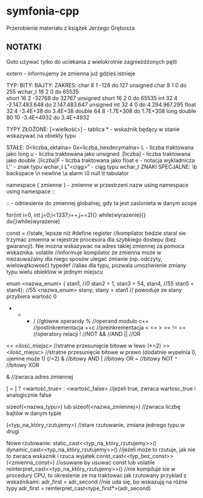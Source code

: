 # symfonia-cpp
Przerobienie materiału z książek Jerzego Grębosza

## NOTATKI
Goto używać tylko do uciekania z wielokrotnie zagnieżdżonych pętli

extern <typ> <nazwa> - informujemy że zmienna już gdzieś istnieje

TYP:			BITY:	BAJTY:	ZAKRES:
char			8		1		-128 do 127
unsigned char	8		1		0 do 255
wchar_t			16		2		0 do 65535		
short			16		2		-32768 do 32767
unsigned short	16		2		0 do 65535
int				32		4		-2.147.483.648 do 2.147.483.647
unsigned int	32		4		0 do 4.294.967.295
float			32		4		-3.4E+38 do 3.4E+38
double			64		8		-1.7E+308 do 1.7E+308
long double		80		10		-3.4E+4932 do 3.4E+4932

TYPY ZŁOŻONE:
<typ> <nazwa>[<wielkość>] - tablica
<typ> *<nazwa> - wskaźnik będący w stanie wskazywać na obiekty typu <typ>

STAŁE:
0<liczba_oktalna>
0x<liczba_hexdecymalna>
<liczba>L - liczba traktowana jako long
<liczba>u - liczba traktowana jako unsigned
<liczba>.[liczba] - liczba traktowana jako double
<liczba>.[liczba]F - liczba traktowana jako float
<liczba>e<wykladnik> - notacja wykladnicza
L'<znak>' - znak typu wchar_t
L"<ciąg>" - ciąg typu wchar_t
ZNAKI SPECJALNE:
\b	backspace
\n	newline
\a	alarm
\0	null
\t	tabulator

namespace <nazwa> { zmienne } - zmienne w przestrzeni nazw
using namespace <namespace>
using namespace <namespace>::<nazwa>

::<zmienna> - odniesienie do zmiennej globalnej, gdy ta jest zaslonieta w danym scope

for(int i=0, int j=0;i<1337;i++,j+=2){}
while(wyrazenie){}
do{}while(wyrazenie)

const <typ> <nazwa> = <wartosc> //stałe, lepsze niż #define
register <typ> <nazwa> //kompilator bedzie staral sie trzymac zmienna w rejestrze procesora dla szybkiego dostepu (bez gwarancji). Nie mozna wskazywac na adres takiej zmiennej za pomoca wskaznika.
volatile <typ> <nazwa> //informuje kompilator że zmienna może w niezauważalny dla niego sposów ulegać zmianie (np. odczyty, wielowątkowość)
typedef <typ> <nowyTyp> //alias dla typu, pozwala umozliwienie zmiany typu wielu obiektow w jednym miejscu

enum <nazwa_enum> {	stan1, //0
				stan2 = 1,
				stan3 = 54,
				stan4, //55
				stan5 = stan4}; //55
<nazwa_enum> stany;
stany = stan1 // powoduje ze stany przybiera wartość 0

+ - * / //główne operandy
%		//operand modulo
c++		//postinkrementacja
++c		//preinkrementacja
< <= > >= != ==	//operatory relacji
!		//NOT
&&		//AND
||		//OR

<zmienna> << <ilość_miejsc>			//stratne przesunięcie bitowe w lewo (*=2)
<zmienna> >> <ilość_miejsc>			//stratne przesunięcie bitowe w prawo (dodatnie wypelnia 0, ujemne może 1) (/=2)
&		//bitowy AND
|		//bitowy OR
~		//bitowy NOT
^		//bitowy XOR

&<zmienna>		//zwraca adres zmiennej

[<zmienna> = ]<warunek> ? <wartość_true> : <wartość_false>	//jeżeli true, zwraca wartosc_true i analogicznie false

sizeof(<nazwa_typu>) lub sizeof(<nazwa_zmiennej>) //zwraca liczbę bajtów w danym typie

(<typ_na_który_rzutujemy>)<zmienna>		//stare rzutowanie, zmiana jednego typu w drugi

Nowe rzutowanie:
static_cast<<typ_na_który_rzutujemy>>(<zmienna>)	
dynamic_cast<<typ_na_który_rzutujemy>>(<zmienna>)	//jeżeli może to rzutuje, jak nie to zwraca wskaznik i rzuca wyjatek
const_cast<<typ_bez_const>>(<zmienna_const>) //usuwane by usuwać const lub volatile
reinterpret_cast<<typ_na_który_rzutujemy>>(<zmienna>)	//nie kompiluje sie w procedury CPU, to okreslenie ze <zmienna> ma traktowac jak rzutowany <typ>
	przyklad z wskaźnikami: adr_first = adr_second //nie uda się, bo wskazują na różne typy
							adr_first = reinterpret_cast<type_first*>(adr_second)

